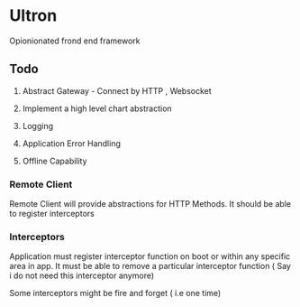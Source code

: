 # Ultron
Opionionated frond end framework


## Todo 

1. Abstract Gateway
        - Connect by HTTP , Websocket

2. Implement a high level chart abstraction
3. Logging
4. Application Error Handling
5. Offline Capability





### Remote Client

Remote Client will provide abstractions for HTTP Methods.
It should be able to register interceptors

### Interceptors

Application must register interceptor function on boot  or within any specific area in app.
It must be able to remove a particular interceptor function ( Say i do not need this interceptor anymore)

Some interceptors might be fire and forget ( i.e one time)
